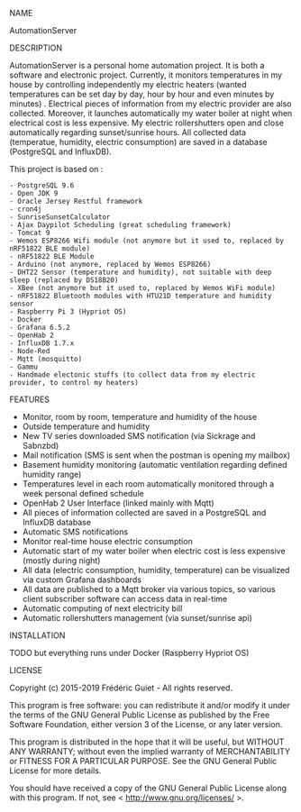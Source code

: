 NAME
    
  AutomationServer

DESCRIPTION

  AutomationServer is a personal home automation project. 
  It is both a software and electronic project.
  Currently, it monitors temperatures in my house by controlling independently my electric heaters (wanted temperatures can be set day by day, hour by hour and even minutes by minutes) . 
  Electrical pieces of information from my electric provider are also collected. 
  Moreover, it launches automatically my water boiler at night when electrical cost is less expensive. My electric rollershutters open and close automatically regarding sunset/sunrise hours.
  All collected data (temperatue, humidity, electric consumption) are saved in a database (PostgreSQL and InfluxDB).
  
  This project is based on :
  
    - PostgreSQL 9.6
    - Open JDK 9
    - Oracle Jersey Restful framework
    - cron4j
    - SunriseSunsetCalculator
    - Ajax Daypilot Scheduling (great scheduling framework)
    - Tomcat 9
    - Wemos ESP8266 Wifi module (not anymore but it used to, replaced by nRF51822 BLE module)
    - nRF51822 BLE Module
    - Arduino (not anymore, replaced by Wemos ESP8266)
    - DHT22 Sensor (temperature and humidity), not suitable with deep sleep (replaced by DS18B20)
    - XBee (not anymore but it used to, replaced by Wemos WiFi module)
    - nRF51822 Bluetooth modules with HTU21D temperature and humidity sensor
    - Raspberry Pi 3 (Hypriot OS)
    - Docker
    - Grafana 6.5.2
    - OpenHab 2
    - InfluxDB 1.7.x
    - Node-Red
    - Mqtt (mosquitto)
    - Gammu
    - Handmade electonic stuffs (to collect data from my electric provider, to control my heaters)

FEATURES

  - Monitor, room by room, temperature and humidity of the house
  - Outside temperature and humidity
  - New TV series downloaded SMS notification (via Sickrage and Sabnzbd)
  - Mail notification (SMS is sent when the postman is opening my mailbox)
  - Basement humidity monitoring (automatic ventilation regarding defined humidity range)
  - Temperatures level in each room automatically monitored through a week personal defined schedule
  - OpenHab 2 User Interface (linked mainly with Mqtt)
  - All pieces of information collected are saved in a PostgreSQL and InfluxDB database 
  - Automatic SMS notifications
  - Monitor real-time house electric consumption
  - Automatic start of my water boiler when electric cost is less expensive (mostly during night)
  - All data (electric consumption, humidity, temperature) can be visualized via custom Grafana dashboards
  - All data are published to a Mqtt broker via various topics, so various client subscriber software can access data in real-time
  - Automatic computing of next electricity bill
  - Automatic rollershutters management (via sunset/sunrise api)

INSTALLATION

  TODO but everything runs under Docker (Raspberry Hypriot OS) 

LICENSE

  Copyright (c) 2015-2019 Frédéric Guiet  - All rights reserved.

  This program is free software: you can redistribute it and/or modify
  it under the terms of the GNU General Public License as published by
  the Free Software Foundation, either version 3 of the License, or
  any later version.

  This program is distributed in the hope that it will be useful,
  but WITHOUT ANY WARRANTY; without even the implied warranty of
  MERCHANTABILITY or FITNESS FOR A PARTICULAR PURPOSE.  See the
  GNU General Public License for more details.

  You should have received a copy of the GNU General Public License
  along with this program.  If not, see < http://www.gnu.org/licenses/ >.
